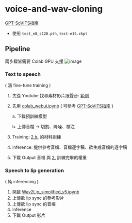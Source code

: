 # voice-and-wav-cloning
[GPT-SoVITS指南](https://www.yuque.com/baicaigongchang1145haoyuangong/ib3g1e/zqbopihzr6eqoyl8)
- 使用 `test_e8_s128.pth`, `test-e15.ckpt`

## Pipeline
兩步驟皆需要 Colab GPU 支援
![image](https://github.com/user-attachments/assets/9bf435ef-4296-4741-851e-1260447b9b7a)

### Text to speech
( 涵 fine-tune training )
1. 先從 Youtube 找尋素材影片跟聲音: [範例](https://m.youtube.com/watch?v=2cUEZfT6w3k)

<a id="my2"></a>

2. 先用 [colab_webui.ipynb](colab_webui.ipynb) ( 可參考 [GPT-SoVITS指南](https://www.yuque.com/baicaigongchang1145haoyuangong/ib3g1e/zqbopihzr6eqoyl8) )

    a. 下載預訓練模型

    <a id="my2b"></a>

    b. 上傳音檔 -> 切割、降噪、標注
4. Training: [2.b.](#my2b) 的材料訓練
5. Inference: 提供參考音檔、音檔逐字稿、欲生成音檔的逐字稿
6. 下載 Output 音檔 與 [2.](#my2) 訓練完畢的權重

### Speech to lip generation
( 純 inferencing )
1. 開啟 [Wav2Lip_simplified_v5.ipynb](Wav2Lip_simplified_v5.ipynb)
2. 上傳欲 lip sync 的參考影片
3. 上傳欲 lip sync 的音檔
4. Inference
5. 下載 Output 影片
